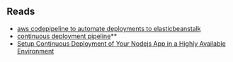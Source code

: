 ## Reads
- [aws codepipeline to automate deployments to elasticbeanstalk](https://medium.com/@xoor/using-aws-codepipeline-to-automate-deployments-to-elasticbeanstalk-e80ca988ef70)
- [continuous deployment pipeline](https://aws.amazon.com/getting-started/tutorials/continuous-deployment-pipeline/)**
- [Setup Continuous Deployment of Your Nodejs App in a Highly Available Environment](https://rangle.io/blog/continuous-deployment-of-nodejs/)
